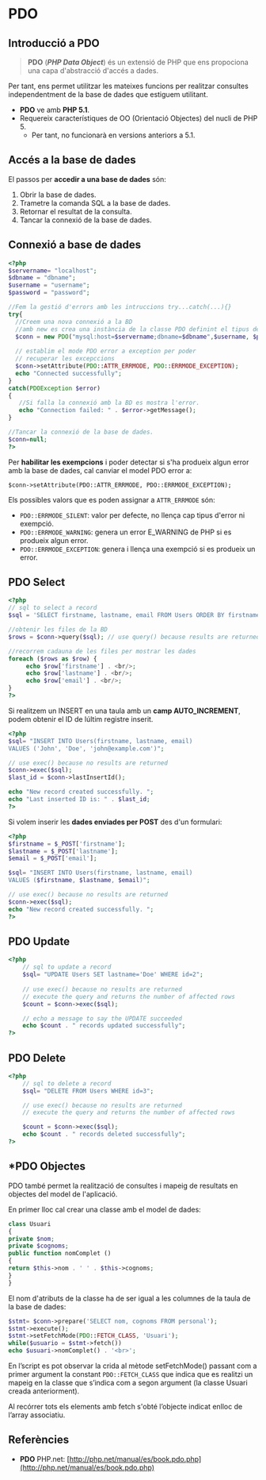 # PDO 

## Introducció a PDO

> **PDO** (_**PHP Data Object**_) és un extensió de PHP que ens propociona una capa d'abstracció d'accés a dades.

Per tant, ens permet utilitzar les mateixes funcions per realitzar consultes independentment de la base de dades que estiguem utilitant.

* **PDO** ve amb **PHP 5.1**.
* Requereix característiques de OO (Orientació Objectes) del nucli de PHP 5.
  * Per tant, no funcionarà en versions anteriors a 5.1.

## Accés a la base de dades
  
El passos per **accedir a una base de dades** són:

1. Obrir la base de dades.
2. Trametre la comanda SQL a la base de dades.
3. Retornar el resultat de la consulta.
4. Tancar la connexió de la base de dades.

## Connexió a base de dades

```php
<?php
$servername= "localhost";
$dbname = "dbname";
$username = "username";
$password = "password";

//Fem la gestió d'errors amb les intruccions try...catch(...){}
try{
  //Creem una nova connexió a la BD
  //amb new es crea una instància de la classe PDO definint el tipus de basde de dades, nom de la base de dades, usuari i password.
  $conn = new PDO("mysql:host=$servername;dbname=$dbname",$username, $password);
  
  // establim el mode PDO error a exception per poder
  // recuperar les excepccions
  $conn->setAttribute(PDO::ATTR_ERRMODE, PDO::ERRMODE_EXCEPTION);
  echo "Connected successfully";
}
catch(PDOException $error)
{
   //Si falla la connexió amb la BD es mostra l'error.
   echo "Connection failed: " . $error->getMessage();
}

//Tancar la connexió de la base de dades.
$conn=null;
?>
```

Per **habilitar les exempcions** i poder detectar si s'ha produeix algun error amb la base de dades, cal canviar el model PDO error a:

`$conn->setAttribute(PDO::ATTR_ERRMODE, PDO::ERRMODE_EXCEPTION);`

Els possibles valors que es poden assignar a `ATTR_ERRMODE` són:
* `PDO::ERRMODE_SILENT`: valor per defecte, no llença cap tipus d'error ni exempció.
* `PDO::ERRMODE_WARNING`: genera un error E_WARNING de PHP si es produeix algun error.
* `PDO::ERRMODE_EXCEPTION`: genera i llença una exempció si es produeix un error.

## PDO Select

```php
<?php
// sql to select a record
$sql = 'SELECT firstname, lastname, email FROM Users ORDER BY firstname';

//obtenir les files de la BD
$rows = $conn->query($sql);	// use query() because results are returned

//recorrem cadauna de les files per mostrar les dades
foreach ($rows as $row) {
	 echo $row['firstname'] . <br/>;
	 echo $row['lastname'] . <br/>;
	 echo $row['email'] . <br/>;
}
?>
```

Si realitzem un INSERT en una taula amb un **camp AUTO_INCREMENT**, podem obtenir el ID de lúltim registre inserit.

```php
<?php
$sql= "INSERT INTO Users(firstname, lastname, email)
VALUES ('John', 'Doe', 'john@example.com')";

// use exec() because no results are returned
$conn->exec($sql);
$last_id = $conn->lastInsertId();

echo "New record created successfully. ";
echo "Last inserted ID is: " . $last_id;
?>
```

Si volem inserir les **dades enviades per POST** des d'un formulari:

```php
<?php
$firstname = $_POST['firstname'];
$lastname = $_POST['lastname'];
$email = $_POST['email'];

$sql= "INSERT INTO Users(firstname, lastname, email)
VALUES ($firstname, $lastname, $email)";

// use exec() because no results are returned
$conn->exec($sql);
echo "New record created successfully. ";
?>
```

## PDO Update
```php
<?php
	// sql to update a record
	$sql= "UPDATE Users SET lastname='Doe' WHERE id=2";
	
	// use exec() because no results are returned
	// execute the query and returns the number of affected rows
	$count = $conn->exec($sql);

	// echo a message to say the UPDATE succeeded
	echo $count . " records updated successfully";
?>
```

## PDO Delete

```php
<?php
	// sql to delete a record
	$sql= "DELETE FROM Users WHERE id=3";

	// use exec() because no results are returned
	// execute the query and returns the number of affected rows

	$count = $conn->exec($sql);
	echo $count . " records deleted successfully";
?>
```

## *PDO Objectes

PDO també permet la realització de consultes i mapeig de resultats en objectes del model de l'aplicació.

En primer lloc cal crear una classe amb el model de dades:

```php
class Usuari
{
private $nom;
private $cognoms;
public function nomComplet ()
{
return $this->nom . ' ' . $this->cognoms;
}
}
```

El nom d'atributs de la classe ha de ser igual a les columnes de la taula de la base de dades:

```php
$stmt= $conn->prepare('SELECT nom, cognoms FROM personal');
$stmt->execute();
$stmt->setFetchMode(PDO::FETCH_CLASS, 'Usuari');
while($usuario = $stmt->fetch())
echo $usuari->nomComplet() . '<br>';
```

En l’script es pot observar la crida al mètode setFetchMode() passant com a primer argument la constant `PDO::FETCH_CLASS` que indica que es realitzi un mapeig en la classe que s’indica com a segon argument (la classe Usuari creada anteriorment).

Al recórrer tots els elements amb fetch s'obté l’objecte indicat enlloc de l’array associatiu.

## Referències

* **PDO** PHP.net: [http://php.net/manual/es/book.pdo.php](http://php.net/manual/es/book.pdo.php)